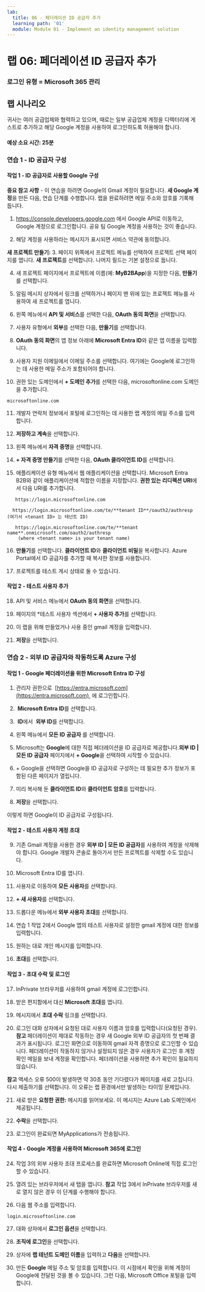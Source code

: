 ```yaml
---
lab:
  title: 06 - 페더레이션 ID 공급자 추가
  learning path: '01'
  module: Module 01 - Implement an identity management solution
---
```


# 랩 06: 페더레이션 ID 공급자 추가

### 로그인 유형 = Microsoft 365 관리

## 랩 시나리오

귀사는 여러 공급업체와 협력하고 있으며, 때로는 일부 공급업체 계정을 디렉터리에 게스트로 추가하고 해당 Google 계정을 사용하여 로그인하도록 허용해야 합니다.

#### 예상 소요 시간: 25분

### 연습 1 - ID 공급자 구성

#### 작업 1 - ID 공급자로 사용할 Google 구성

**중요 참고 사항** - 이 연습을 하려면 Google의 Gmail 계정이 필요합니다. **새 Google 계정**을 만든 다음, 연습 단계를 수행합니다.  랩을 완료하려면 메일 주소와 암호를 기록해 둡니다.

1. https://console.developers.google.com 에서 Google API로 이동하고, Google 계정으로 로그인합니다. 공유 팀 Google 계정을 사용하는 것이 좋습니다.

2. 해당 계정을 사용하라는 메시지가 표시되면 서비스 약관에 동의합니다.

**새 프로젝트 만들기:**
3. 페이지 위쪽에서 프로젝트 메뉴를 선택하여 프로젝트 선택 페이지를 엽니다. **새 프로젝트**를 선택합니다.  나머지 필드는 기본 설정으로 둡니다.

4. 새 프로젝트 페이지에서 프로젝트에 이름(예: **MyB2BApp**)을 지정한 다음, **만들기**를 선택합니다.

5. 알림 메시지 상자에서 링크를 선택하거나 페이지 맨 위에 있는 프로젝트 메뉴를 사용하여 새 프로젝트를 엽니다.

6. 왼쪽 메뉴에서 **API 및 서비스**를 선택한 다음, **OAuth 동의 화면**을 선택합니다.

7. 사용자 유형에서 **외부**를 선택한 다음, **만들기**를 선택합니다.

8. **OAuth 동의 화면**의 앱 정보 아래에 **Microsoft Entra ID**와 같은 앱 이름을 입력합니다.

9. 사용자 지원 이메일에서 이메일 주소를 선택합니다. 여기에는 Google에 로그인하는 데 사용한 메일 주소가 포함되어야 합니다.

10. 권한 있는 도메인에서 **+ 도메인 추가**를 선택한 다음, microsoftonline.com 도메인을 추가합니다.

   ```
   microsoftonline.com
   ```

11. 개발자 연락처 정보에서 포털에 로그인하는 데 사용한 랩 계정의 메일 주소를 입력합니다.

12. **저장하고 계속**을 선택합니다.

13. 왼쪽 메뉴에서 **자격 증명**을 선택합니다.

14. **+ 자격 증명 만들기**를 선택한 다음, **OAuth 클라이언트 ID**를 선택합니다.

15. 애플리케이션 유형 메뉴에서 웹 애플리케이션을 선택합니다. Microsoft Entra B2B와 같이 애플리케이션에 적합한 이름을 지정합니다. **권한 있는 리디렉션 URI**에서 다음 URI를 추가합니다.

   ```
      https://login.microsoftonline.com
   ```
      https://login.microsoftonline.com/te/**tenant ID**/oauth2/authresp    (여기서 <tenant ID> 는 테넌트 ID)
   ```
      https://login.microsoftonline.com/te/**tenant name**.onmicrosoft.com/oauth2/authresp
       (where <tenant name> is your tenant name)
   ```

16. **만들기**를 선택합니다. **클라이언트 ID**와 **클라이언트 비밀**을 복사합니다. Azure Portal에서 ID 공급자를 추가할 때 복사한 정보를 사용합니다.

17. 프로젝트를 테스트 게시 상태로 둘 수 있습니다.

#### 작업 2 - 테스트 사용자 추가
18. API 및 서비스 메뉴에서 **OAuth 동의 화면**을 선택합니다.

19. 페이지의 *테스트 사용자 섹션에서 **+ 사용자 추가**를 선택합니다.

20. 이 랩을 위해 만들었거나 사용 중인 gmail 계정을 입력합니다.

21. **저장**을 선택합니다.


### 연습 2 - 외부 ID 공급자와 작동하도록 Azure 구성

#### 작업 1 - Google 페더레이션을 위한 Microsoft Entra ID 구성
1. 관리자 권한으로  [https://entra.microsoft.com](https://entra.microsoft.com)  에 로그인합니다.

2.  **Microsoft Entra ID**를 선택합니다.

3.  **ID**에서  **외부 ID**를 선택합니다.

4. 왼쪽 메뉴에서 **모든 ID 공급자** 를 선택합니다.

5. Microsoft는 **Google**에 대한 직접 페더레이션을 ID 공급자로 제공합니다.**외부 ID | 모든 ID 공급자** 페이지에서 **+ Google**을 선택하여 시작할 수 있습니다.
 
6. \+ Google을 선택하면 Google을 ID 공급자로 구성하는 데 필요한 추가 정보가 포함된 다른 페이지가 열립니다.  

7. 미리 복사해 둔 **클라이언트 ID**와 **클라이언트 암호**를 입력합니다.

8. **저장**을 선택합니다.

이렇게 하면 Google이 ID 공급자로 구성됩니다.

#### 작업 2 - 테스트 사용자 계정 초대
9. 기존 Gmail 계정을 사용한 경우 **외부 ID | 모든 ID 공급자**를 사용하여 계정을 삭제해야 합니다. Google 개발자 콘솔로 돌아가서 만든 프로젝트를 삭제할 수도 있습니다.

10. Microsoft Entra ID를 엽니다.

11. 사용자로 이동하여 **모든 사용자**를 선택합니다.

12. **+ 새 사용자**를 선택합니다.

13. 드롭다운 메뉴에서 **외부 사용자 초대**를 선택합니다.

14. 연습 1 작업 2에서 Google 앱의 테스트 사용자로 설정한 gmail 계정에 대한 정보를 입력합니다.

15. 원하는 대로 개인 메시지를 입력합니다.

16. **초대**를 선택합니다.

#### 작업 3 - 초대 수락 및 로그인
17. InPrivate 브라우저를 사용하여 gmail 계정에 로그인합니다.

18. 받은 편지함에서 대신 **Microsoft 초대**를 엽니다.

19. 메시지에서 **초대 수락** 링크를 선택합니다.

20. 로그인 대화 상자에서 요청된 대로 사용자 이름과 암호를 입력합니다(요청된 경우).
   **참고** 페더레이션이 제대로 작동하는 경우 새 Google 외부 ID 공급자의 첫 번째 결과가 표시됩니다.  로그인 화면으로 이동하여 gmail 자격 증명으로 로그인할 수 있습니다.  페더레이션이 작동하지 않거나 설정되지 않은 경우 사용자가 로그인 후 계정 확인 메일을 보내 계정을 확인합니다.  페더레이션을 사용하면 추가 확인이 필요하지 않습니다.

   **참고** 액세스 오류 500이 발생하면 약 30초 동안 기다렸다가 페이지를 새로 고칩니다.  다시 제출하기를 선택합니다.  이 오류는 랩 환경에서만 발생하는 타이밍 문제입니다.

21. 새로 받은 **요청한 권한:** 메시지를 읽어보세요.  이 메시지는 Azure Lab 도메인에서 제공됩니다.

22. **수락**을 선택합니다.

23. 로그인이 완료되면 MyApplications가 전송됩니다.

#### 작업 4 - Google 계정을 사용하여 Microsoft 365에 로그인
24. 작업 3의 외부 사용자 초대 프로세스를 완료하면 Microsoft Online에 직접 로그인할 수 있습니다.

25. 열려 있는 브라우저에서 새 탭을 엽니다.
   **참고** 작업 3에서 InPrivate 브라우저를 새로 열지 않은 경우 이 단계를 수행해야 합니다.

26. 다음 웹 주소를 입력합니다.

   ```
   login.microsoftonline.com
   ```

27. 대화 상자에서 **로그인 옵션**을 선택합니다.
 
28. **조직에 로그인**을 선택합니다.

29. 상자에 **랩 테넌트 도메인 이름**을 입력하고 **다음**을 선택합니다.

30. 만든 **Google** 메일 주소 및 암호를 입력합니다.
이 시점에서 확인을 위해 계정이 Google에 전달된 것을 볼 수 있습니다. 그런 다음, Microsoft Office 포털을 입력합니다.
